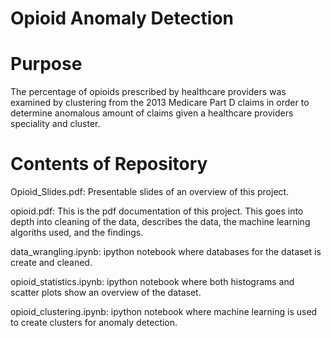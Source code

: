 ﻿# Opioid Anomaly Detection

# Purpose

The percentage of opioids prescribed by healthcare providers was examined by clustering  from the 2013 Medicare Part D claims in order to determine anomalous amount of claims given a healthcare providers speciality and cluster.

# Contents of Repository 

Opioid_Slides.pdf: Presentable slides of an overview of this project. 

opioid.pdf: This is the pdf documentation of this project. This goes into depth into cleaning of the data, describes the data,
the machine learning algoriths used, and the findings.

data_wrangling.ipynb: ipython notebook where databases for the dataset is create and cleaned.

opioid_statistics.ipynb: ipython notebook where both histograms and scatter plots show an overview of the dataset.

opioid_clustering.ipynb: ipython notebook where machine learning is used to create clusters for anomaly detection.
 


